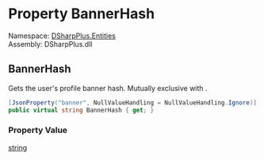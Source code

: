 # Property BannerHash

Namespace: [DSharpPlus.Entities](DSharpPlus.Entities.md)  
Assembly: DSharpPlus.dll

## <a id="DSharpPlus_Entities_DiscordUser_BannerHash"></a>BannerHash

Gets the user's profile banner hash. Mutually exclusive with <xref href="DSharpPlus.Entities.DiscordUser.BannerColor" data-throw-if-not-resolved="false"></xref>.

```csharp
[JsonProperty("banner", NullValueHandling = NullValueHandling.Ignore)]
public virtual string BannerHash { get; }
```

### Property Value

[string](https://learn.microsoft.com/dotnet/api/system.string)


